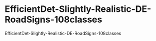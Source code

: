 # EfficientDet-Slightly-Realistic-DE-RoadSigns-108classes
EfficientDet-Slightly-Realistic-DE-RoadSigns-108classes
